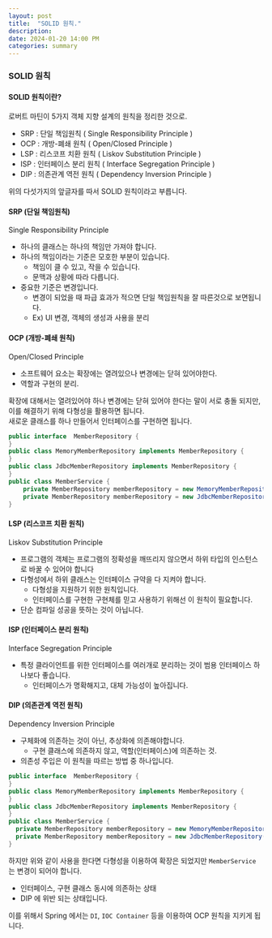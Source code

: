 ```yaml
---
layout: post  
title:  "SOLID 원칙."
description:  
date: 2024-01-20 14:00 PM  
categories: summary
---
```


### SOLID 원칙

#### SOLID 원칙이란?

로버트 마틴이 5가지 객체 지향 설계의 원칙을 정리한 것으로.
* SRP : 단일 책임원칙 ( Single Responsibility Principle )
* OCP : 개방-폐쇄 원칙 ( Open/Closed Principle )
* LSP : 리스코프 치환 원칙 ( Liskov Substitution Principle )
* ISP : 인터페이스 분리 원칙 ( Interface Segregation Principle )
* DIP : 의존관계 역전 원칙 ( Dependency Inversion Principle )

위의 다섯가지의 앞글자를 따서 SOLID 원칙이라고 부릅니다.

#### SRP (단일 책임원칙)

Single Responsibility Principle
* 하나의 클래스는 하나의 책임만 가져야 합니다.
* 하나의 책임이라는 기준은 모호한 부분이 있습니다.
  * 책임이 클 수 있고, 작을 수 있습니다.
  * 문맥과 상황에 따라 다릅니다.
* 중요한 기준은 변경입니다.
  * 변경이 되었을 때 파급 효과가 적으면 단일 책임원칙을 잘 따른것으로 보면됩니다.
  * Ex) UI 변경, 객체의 생성과 사용을 분리


#### OCP (개방-폐쇄 원칙)

Open/Closed Principle
* 소프트웨어 요소는 확장에는 열려있으나 변경에는 닫혀 있어야한다.
* 역할과 구현의 분리.

확장에 대해서는 열려있어야 하나 변경에는 닫혀 있어야 한다는 말이 서로 충돌 되지만,
이를 해결하기 위해 다형성을 활용하면 됩니다.
<br/>
새로운 클래스를 하나 만들어서 인터페이스를 구현하면 됩니다.

```java
public interface  MemberRepository {
}
public class MemoryMemberRepository implements MemberRepository {
}
public class JdbcMemberRepository implements MemberRepository {
}
public class MemberService {
    private MemberRepository memberRepository = new MemoryMemberRepository();
    private MemberRepository memberRepository = new JdbcMemberRepository(); 
}
```


#### LSP (리스코프 치환 원칙)

Liskov Substitution Principle
* 프로그램의 객체는 프로그램의 정확성을 깨뜨리지 않으면서 하위 타입의 인스턴스로 바꿀 수 있어야 합니다
* 다형성에서 하위 클래스는 인터페이스 규약을 다 지켜야 합니다.
  * 다형성을 지원하기 위한 원칙입니다.
  * 인터페이스를 구현한 구현체를 믿고 사용하기 위해선 이 원칙이 필요합니다.
* 단순 컴파일 성공을 뜻하는 것이 아닙니다.



#### ISP (인터페이스 분리 원칙)

Interface Segregation Principle
* 특정 클라이언트를 위한 인터페이스를 여러개로 분리하는 것이 범용 인터페이스 하나보다 좋습니다.
  * 인터페이스가 명확해지고, 대체 가능성이 높아집니다.

  
#### DIP (의존관계 역전 원칙)

Dependency Inversion Principle
* 구체화에 의존하는 것이 아닌, 추상화에 의존해야합니다.
  * 구현 클래스에 의존하지 않고, 역할(인터페이스)에 의존하는 것.
* 의존성 주입은 이 원칙을 따르는 방법 중 하나입니다.


```java
public interface  MemberRepository {
}
public class MemoryMemberRepository implements MemberRepository {
}
public class JdbcMemberRepository implements MemberRepository {
}
public class MemberService {
  private MemberRepository memberRepository = new MemoryMemberRepository();
  private MemberRepository memberRepository = new JdbcMemberRepository();
}
```

하지만 위와 같이 사용을 한다면 다형성을 이용하여 확장은 되었지만 `MemberService` 는 변경이 되어야 합니다.
* 인터페이스, 구현 클래스 동시에 의존하는 상태
* DIP 에 위반 되는 상태입니다.

이를 위해서 Spring 에서는 `DI`, `IOC Container` 등을 이용하여 OCP 원칙을 지키게 됩니다.